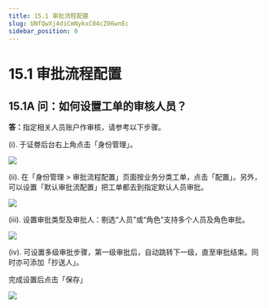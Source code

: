 ```yaml
---
title: 15.1 审批流程配置
slug: UNfQwXj4diCmNykxC04cZ06wnEc
sidebar_position: 0
---
```



# 15.1 审批流程配置

## 15.1A 问：如何设置工单的审核人员？

<b>答：</b>指定相关人员账户作审核，请参考以下步骤。

(i). 于证劵后台右上角点击「身份管理」。

<img src="/assets/NLNAbdg80o4aWix3BM7ceIc7nhg.png" src-width="2558" src-height="392" align="center"/>

(ii). 在「身份管理 &gt; 审批流程配置」页面按业务分类工单，点击「配置」。另外，可以设置「默认审批流配置」把工单都去到指定默认人员审批。

<img src="/assets/S8GBbFWMYoWfxExtGEQc1Cvinvb.png" src-width="2554" src-height="670" align="center"/>

(iii). 设置审批类型及审批人：剔选“人员”或“角色”支持多个人员及角色审批。

<img src="/assets/DK0kbtofOo3Ubmxu4DycnuFpn2g.png" src-width="2546" src-height="900" align="center"/>

(iv). 可设置多级审批步骤，第一级审批后，自动跳转下一级，直至审批结束。同时亦可添加「抄送人」。

完成设置后点击「保存」

<img src="/assets/NVn3blEsAog4r9x9bKscgf7vn8f.png" src-width="848" src-height="948" align="center"/>

